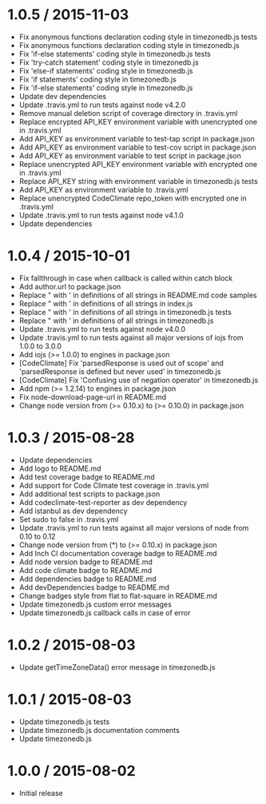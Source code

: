 1.0.5 / 2015-11-03
==================

* Fix anonymous functions declaration coding style in timezonedb.js tests
* Fix anonymous functions declaration coding style in timezonedb.js
* Fix 'if-else statements' coding style in timezonedb.js tests
* Fix 'try-catch statement' coding style in timezonedb.js
* Fix 'else-if statements' coding style in timezonedb.js
* Fix 'if statements' coding style in timezonedb.js
* Fix 'if-else statements' coding style in timezonedb.js
* Update dev dependencies
* Update .travis.yml to run tests against node v4.2.0
* Remove manual deletion script of coverage directory in .travis.yml
* Replace encrypted API_KEY environment variable with unencrypted one in .travis.yml
* Add API_KEY as environment variable to test-tap script in package.json
* Add API_KEY as environment variable to test-cov script in package.json
* Add API_KEY as environment variable to test script in package.json
* Replace unencrypted API_KEY environment variable with encrypted one in .travis.yml
* Replace API_KEY string with environment variable in timezonedb.js tests
* Add API_KEY as environment variable to .travis.yml
* Replace unencrypted CodeClimate repo_token with encrypted one in .travis.yml
* Update .travis.yml to run tests against node v4.1.0
* Update dependencies

1.0.4 / 2015-10-01
==================

* Fix fallthrough in case when callback is called within catch block
* Add author.url to package.json
* Replace " with ' in definitions of all strings in README.md code samples
* Replace " with ' in definitions of all strings in index.js
* Replace " with ' in definitions of all strings in timezonedb.js tests
* Replace " with ' in definitions of all strings in timezonedb.js
* Update .travis.yml to run tests against node v4.0.0
* Update .travis.yml to run tests against all major versions of iojs from 1.0.0 to 3.0.0
* Add iojs (>= 1.0.0) to engines in package.json
* [CodeClimate] Fix 'parsedResponse is used out of scope' and 'parsedResponse is defined but never used' in timezonedb.js
* [CodeClimate] Fix 'Confusing use of negation operator' in timezonedb.js
* Add npm (>= 1.2.14) to engines in package.json
* Fix node-download-page-url in README.md
* Change node version from (>= 0.10.x) to (>= 0.10.0) in package.json

1.0.3 / 2015-08-28
==================

* Update dependencies
* Add logo to README.md
* Add test coverage badge to README.md
* Add support for Code Climate test coverage in .travis.yml
* Add additional test scripts to package.json
* Add codeclimate-test-reporter as dev dependency
* Add istanbul as dev dependency
* Set sudo to false in .travis.yml
* Update .travis.yml to run tests against all major versions of node from 0.10 to 0.12
* Change node version from (*) to (>= 0.10.x) in package.json
* Add Inch CI documentation coverage badge to README.md
* Add node version badge to README.md
* Add code climate badge to README.md
* Add dependencies badge to README.md
* Add devDependencies badge to README.md
* Change badges style from flat to flat-square in README.md
* Update timezonedb.js custom error messages
* Update timezonedb.js callback calls in case of error

1.0.2 / 2015-08-03
==================

* Update getTimeZoneData() error message in timezonedb.js

1.0.1 / 2015-08-03
==================

* Update timezonedb.js tests
* Update timezonedb.js documentation comments
* Update timezonedb.js

1.0.0 / 2015-08-02
==================

* Initial release